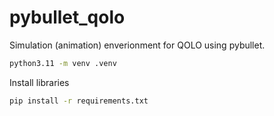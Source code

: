 # pybullet_qolo
Simulation (animation) enverionment for QOLO using pybullet.

``` bash
python3.11 -m venv .venv
```

Install libraries
```bash
pip install -r requirements.txt
```


